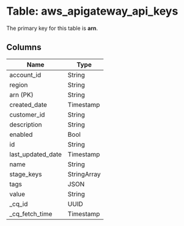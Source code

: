 # Table: aws_apigateway_api_keys


The primary key for this table is **arn**.


## Columns
| Name          | Type          |
| ------------- | ------------- |
|account_id|String|
|region|String|
|arn (PK)|String|
|created_date|Timestamp|
|customer_id|String|
|description|String|
|enabled|Bool|
|id|String|
|last_updated_date|Timestamp|
|name|String|
|stage_keys|StringArray|
|tags|JSON|
|value|String|
|_cq_id|UUID|
|_cq_fetch_time|Timestamp|